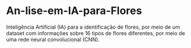 # An-lise-em-IA-para-Flores
 Inteligência Artificial (IA) para a identificação de flores, por meio de um dataset com informações sobre 16 tipos de flores diferentes, por meio de uma rede neural convolucional (CNN).
